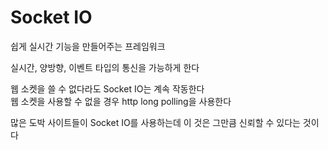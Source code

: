 # Socket IO

쉽게 실시간 기능을 만들어주는 프레임워크

실시간, 양방향, 이벤트 타입의 통신을 가능하게 한다

웹 소켓을 쓸 수 없다라도 Socket IO는 계속 작동한다  
웹 소켓을 사용할 수 없을 경우 http long polling을 사용한다

많은 도박 사이트들이 Socket IO를 사용하는데 이 것은 그만큼 신뢰할 수 있다는 것이다
